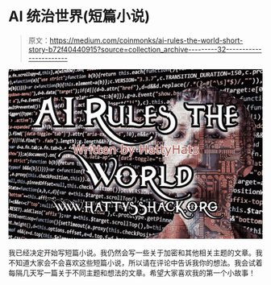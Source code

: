 # AI 统治世界(短篇小说)

> 原文：<https://medium.com/coinmonks/ai-rules-the-world-short-story-b72f40440915?source=collection_archive---------32----------------------->

![](img/02f9e5948bf4655a9afa17c7eaca2dd2.png)

我已经决定开始写短篇小说。我仍然会写一些关于加密和其他相关主题的文章。我不知道大家会不会喜欢这些短篇小说，所以请在评论中告诉我你的想法。我会试着每隔几天写一篇关于不同主题和想法的文章。希望大家喜欢我的第一个小故事！